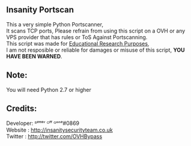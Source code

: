 ## Insanity Portscan
This a very simple Python Portscanner,<br>
It scans TCP ports, Please refrain from using this script on a OVH or any VPS provider that has rules or ToS Against Portscanning.<br>
This script was made for [Educational Research Purposes](https://en.wikipedia.org/wiki/Educational_research),<br>
I am not resposible or reliable for damages or misuse of this script, <b>YOU HAVE BEEN WARNED</b>.

## Note:
You will need Python 2.7 or higher

## Credits:
Developer: ᴮᵉᵗᵗᵉʳ ᴼᶠᶠ ᴳᵒⁿᵉ#0869<br>
Website : http://insanitysecurityteam.co.uk<br>
Twitter : http://twitter.com/OVHBypass

